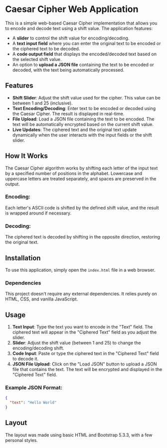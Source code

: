 # Caesar Cipher Web Application

This is a simple web-based Caesar Cipher implementation that allows you to encode and decode text using a shift value. The application features:

- A **slider** to control the shift value for encoding/decoding.
- A **text input field** where you can enter the original text to be encoded or the ciphered text to be decoded.
- A **code output field** that displays the encoded/decoded text based on the selected shift value.
- An option to **upload a JSON file** containing the text to be encoded or decoded, with the text being automatically processed.

## Features

- **Shift Slider**: Adjust the shift value used for the cipher. This value can be between 1 and 25 (inclusive).
- **Text Encoding/Decoding**: Enter text to be encoded or decoded using the Caesar Cipher. The result is displayed in real-time.
- **File Upload**: Load a JSON file containing the text to be encoded. The text will be automatically encrypted based on the current shift value.
- **Live Updates**: The ciphered text and the original text update dynamically when the user interacts with the input fields or the shift slider.

## How It Works

The Caesar Cipher algorithm works by shifting each letter of the input text by a specified number of positions in the alphabet. Lowercase and uppercase letters are treated separately, and spaces are preserved in the output.

### Encoding:
Each letter's ASCII code is shifted by the defined shift value, and the result is wrapped around if necessary.

### Decoding:
The ciphered text is decoded by shifting in the opposite direction, restoring the original text.

## Installation

To use this application, simply open the `index.html` file in a web browser.

### Dependencies

This project doesn't require any external dependencies. It relies purely on HTML, CSS, and vanilla JavaScript.

## Usage

1. **Text Input**: Type the text you want to encode in the "Text" field. The ciphered text will appear in the "Ciphered Text" field as you adjust the slider.
2. **Slider**: Adjust the shift value (between 1 and 25) to change the encoding/decoding shift.
3. **Code Input**: Paste or type the ciphered text in the "Ciphered Text" field to decode it.
4. **JSON File Upload**: Click on the "Load JSON" button to upload a JSON file that contains the text. The text will be encrypted and displayed in the "Ciphered Text" field.

### Example JSON Format:

```json
{
  "text": "Hello World"
}
```
## Layout

The layout was made using basic HTML and Bootstrap 5.3.3, with a few personal styles.
